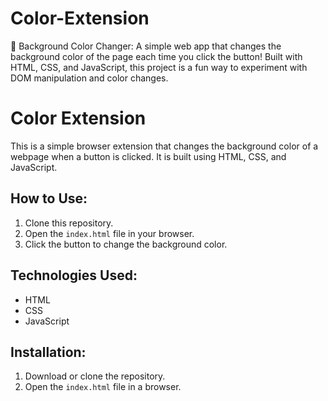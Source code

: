 # Color-Extension
🌈 Background Color Changer: A simple web app that changes the background color of the page each time you click the button! Built with HTML, CSS, and JavaScript, this project is a fun way to experiment with DOM manipulation and color changes.

# Color Extension

This is a simple browser extension that changes the background color of a webpage when a button is clicked. It is built using HTML, CSS, and JavaScript.

## How to Use:
1. Clone this repository.
2. Open the `index.html` file in your browser.
3. Click the button to change the background color.

## Technologies Used:
- HTML
- CSS
- JavaScript

## Installation:
1. Download or clone the repository.
2. Open the `index.html` file in a browser.
